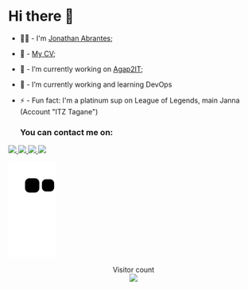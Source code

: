 # Hi there 👋

- 👩‍💻 -  I'm [Jonathan Abrantes](https://www.linkedin.com/in/iamabrantes/);
- 📄 -  [My CV](https://iamabrantes.github.io/resume);
- 🔭 -  I’m currently working on [Agap2IT](https://agap2-it.pt/);
- 🌱 -  I’m currently working and learning DevOps
- ⚡  -  Fun fact: I'm a platinum sup on League of Legends, main Janna (Account "ITZ Tagane")
  
  ### You can contact me on: 
 
<div> 
  
  <a href="https://discord.gg/drZA72VW" target="_blank">
    <img src="https://img.shields.io/badge/Discord-7289DA?style=for-the-badge&logo=discord&logoColor=white" target="_blank">
  </a>
  
  <a href="mailto:jonathan.abrantesc@gmail.com">
    <img src="https://img.shields.io/badge/-Gmail-%23333?style=for-the-badge&logo=gmail&logoColor=white" target="_blank">
  </a>
  
  <a href="https://www.linkedin.com/in/jonathan-abrantes-07614a48/" target="_blank">
    <img src="https://img.shields.io/badge/-LinkedIn-%230077B5?style=for-the-badge&logo=linkedin&logoColor=white" target="_blank">
  </a> 
  
   <a href="https://wa.me/5561983611616" target="_blank">
   <img src="https://img.shields.io/badge/WhatsApp-25D366?style=for-the-badge&logo=whatsapp&logoColor=white" target="_blank">
  </a> 
 
  ![Snake animation](https://github.com/paulopelaez/paulopelaez/blob/output/github-grid-snake.svg)
  
  <p align="center"> 
  Visitor count<br>
  <img src="https://profile-counter.glitch.me/jonathanabrantes/count.svg" />
  
</p>
  
  </div>
